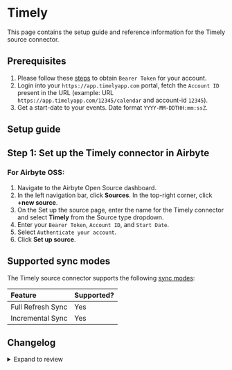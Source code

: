 # Timely

This page contains the setup guide and reference information for the Timely source connector.

## Prerequisites

1. Please follow these [steps](https://dev.timelyapp.com/#authorization) to obtain `Bearer Token` for your account.
2. Login into your `https://app.timelyapp.com` portal, fetch the `Account ID` present in the URL (example: URL `https://app.timelyapp.com/12345/calendar` and account-id `12345`).
3. Get a start-date to your events. Date format `YYYY-MM-DDTHH:mm:ssZ`.

## Setup guide

## Step 1: Set up the Timely connector in Airbyte

### For Airbyte OSS:

1. Navigate to the Airbyte Open Source dashboard.
2. In the left navigation bar, click **Sources**. In the top-right corner, click **+new source**.
3. On the Set up the source page, enter the name for the Timely connector and select **Timely** from the Source type dropdown.
4. Enter your `Bearer Token`, `Account ID`, and `Start Date`.
5. Select `Authenticate your account`.
6. Click **Set up source**.

## Supported sync modes

The Timely source connector supports the following [sync modes](https://docs.airbyte.com/cloud/core-concepts#connection-sync-modes):

| Feature           | Supported? |
| :---------------- |:-----------|
| Full Refresh Sync | Yes        |
| Incremental Sync  | Yes        |

## Changelog

<details>
  <summary>Expand to review</summary>

| Version | Date       | Pull Request                                             | Subject                                                                         |
|:--------|:-----------|:---------------------------------------------------------|:--------------------------------------------------------------------------------|
| 1.0.10 | 2025-04-27 | [58974](https://github.com/airbytehq/airbyte/pull/58974) | Update dependencies |
| 1.0.9 | 2025-04-19 | [58409](https://github.com/airbytehq/airbyte/pull/58409) | Update dependencies |
| 1.0.8 | 2025-04-12 | [57933](https://github.com/airbytehq/airbyte/pull/57933) | Update dependencies |
| 1.0.7 | 2025-04-05 | [57442](https://github.com/airbytehq/airbyte/pull/57442) | Update dependencies |
| 1.0.6 | 2025-03-29 | [56868](https://github.com/airbytehq/airbyte/pull/56868) | Update dependencies |
| 1.0.5 | 2025-03-22 | [56290](https://github.com/airbytehq/airbyte/pull/56290) | Update dependencies |
| 1.0.4 | 2025-03-08 | [55633](https://github.com/airbytehq/airbyte/pull/55633) | Update dependencies |
| 1.0.3 | 2025-03-01 | [55084](https://github.com/airbytehq/airbyte/pull/55084) | Update dependencies |
| 1.0.2 | 2025-02-22 | [54528](https://github.com/airbytehq/airbyte/pull/54528) | Update dependencies |
| 1.0.1 | 2025-02-15 | [54055](https://github.com/airbytehq/airbyte/pull/54055) | Update dependencies |
| 1.0.0 | 2025-01-07 | [45925](https://github.com/airbytehq/airbyte/pull/45925) | Add new streams, add incremental syncs, tidy inputs |
| 0.4.13 | 2025-02-08 | [53561](https://github.com/airbytehq/airbyte/pull/53561) | Update dependencies |
| 0.4.12 | 2025-02-01 | [53061](https://github.com/airbytehq/airbyte/pull/53061) | Update dependencies |
| 0.4.11 | 2025-01-25 | [52384](https://github.com/airbytehq/airbyte/pull/52384) | Update dependencies |
| 0.4.10 | 2025-01-18 | [52012](https://github.com/airbytehq/airbyte/pull/52012) | Update dependencies |
| 0.4.9 | 2025-01-11 | [51398](https://github.com/airbytehq/airbyte/pull/51398) | Update dependencies |
| 0.4.8 | 2024-12-28 | [50777](https://github.com/airbytehq/airbyte/pull/50777) | Update dependencies |
| 0.4.7 | 2024-12-21 | [50349](https://github.com/airbytehq/airbyte/pull/50349) | Update dependencies |
| 0.4.6 | 2024-12-14 | [49769](https://github.com/airbytehq/airbyte/pull/49769) | Update dependencies |
| 0.4.5 | 2024-12-12 | [49387](https://github.com/airbytehq/airbyte/pull/49387) | Update dependencies |
| 0.4.4 | 2024-12-11 | [48307](https://github.com/airbytehq/airbyte/pull/48307) | Starting with this version, the Docker image is now rootless. Please note that this and future versions will not be compatible with Airbyte versions earlier than 0.64 |
| 0.4.3 | 2024-10-29 | [47887](https://github.com/airbytehq/airbyte/pull/47887) | Update dependencies |
| 0.4.2 | 2024-10-28 | [47503](https://github.com/airbytehq/airbyte/pull/47503) | Update dependencies |
| 0.4.1 | 2024-08-16 | [44196](https://github.com/airbytehq/airbyte/pull/44196) | Bump source-declarative-manifest version |
| 0.4.0 | 2024-08-07 | [43368](https://github.com/airbytehq/airbyte/pull/43368) | Refactor connector to manifest-only format |
| 0.3.15 | 2024-08-03 | [43226](https://github.com/airbytehq/airbyte/pull/43226) | Update dependencies |
| 0.3.14 | 2024-07-27 | [42635](https://github.com/airbytehq/airbyte/pull/42635) | Update dependencies |
| 0.3.13 | 2024-07-20 | [42252](https://github.com/airbytehq/airbyte/pull/42252) | Update dependencies |
| 0.3.12 | 2024-07-13 | [41921](https://github.com/airbytehq/airbyte/pull/41921) | Update dependencies |
| 0.3.11 | 2024-07-10 | [41348](https://github.com/airbytehq/airbyte/pull/41348) | Update dependencies |
| 0.3.10 | 2024-07-09 | [41268](https://github.com/airbytehq/airbyte/pull/41268) | Update dependencies |
| 0.3.9 | 2024-07-06 | [40773](https://github.com/airbytehq/airbyte/pull/40773) | Update dependencies |
| 0.3.8 | 2024-06-26 | [40510](https://github.com/airbytehq/airbyte/pull/40510) | Update dependencies |
| 0.3.7 | 2024-06-22 | [39996](https://github.com/airbytehq/airbyte/pull/39996) | Update dependencies |
| 0.3.6 | 2024-06-04 | [39054](https://github.com/airbytehq/airbyte/pull/39054) | [autopull] Upgrade base image to v1.2.1 |
| 0.3.5 | 2024-05-20 | [38228](https://github.com/airbytehq/airbyte/pull/38228) | Make compatible with builder |
| 0.3.4 | 2024-04-19 | [37270](https://github.com/airbytehq/airbyte/pull/37270) | Updating to 0.80.0 CDK |
| 0.3.3 | 2024-04-18 | [37270](https://github.com/airbytehq/airbyte/pull/37270) | Manage dependencies with Poetry. |
| 0.3.2 | 2024-04-15 | [37270](https://github.com/airbytehq/airbyte/pull/37270) | Base image migration: remove Dockerfile and use the python-connector-base image |
| 0.3.1 | 2024-04-12 | [37270](https://github.com/airbytehq/airbyte/pull/37270) | schema descriptions |
| 0.3.0 | 2023-10-25 | [31002](https://github.com/airbytehq/airbyte/pull/31002) | Migrate to low-code framework |
| 0.2.0 | 2023-10-23 | [31745](https://github.com/airbytehq/airbyte/pull/31745) | Fix schemas |
| 0.1.0 | 2022-06-22 | [13617](https://github.com/airbytehq/airbyte/pull/13617) | Initial release |

</details>
